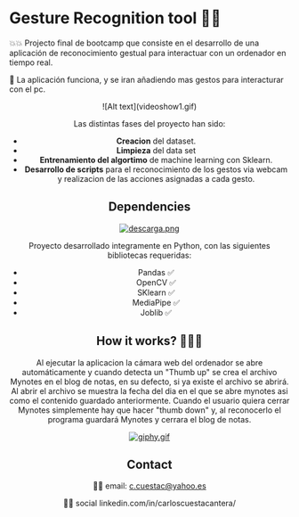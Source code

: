 # Gesture Recognition tool :see_no_evil::see_no_evil:

:boom::boom: Projecto final de bootcamp que consiste en el desarrollo de una aplicación de reconocimiento gestual para interactuar con un ordenador en tiempo real.

:tada: La aplicación funciona, y se iran añadiendo mas gestos para interacturar con el pc.

<center>
![Alt text](videoshow1.gif)

<center>

Las distintas fases del proyecto han sido:

- **Creacion** del dataset.
- **Limpieza** del data set
- **Entrenamiento del algortimo** de machine learning con Sklearn.
- **Desarrollo de scripts** para el reconocimiento de los gestos via webcam y realizacion de las acciones asignadas a cada gesto.

## Dependencies

[![descarga.png](https://i.postimg.cc/Cx2qkPqQ/descarga.png)](https://postimg.cc/w1hMdkFX)

Proyecto desarrollado integramente en Python, con las siguientes bibliotecas requeridas:

- Pandas :white_check_mark:
- OpenCV :white_check_mark:
- SKlearn :white_check_mark:
- MediaPipe :white_check_mark:
- Joblib :white_check_mark:

## How it works? :wrench::wrench::wrench:

Al ejecutar la aplicacion la cámara web del ordenador se abre automáticamente y cuando detecta un "Thumb up" se crea el archivo Mynotes en el blog de notas, en su defecto, si ya existe el archivo se abrirá. Al abrir el archivo se muestra la fecha del dia en el que se abre mynotes asi como el contenido guardado anteriormente. Cuando el usuario quiera cerrar Mynotes simplemente hay que hacer "thumb down" y, al reconocerlo el programa guardará Mynotes y cerrara el blog de notas.

[![giphy.gif](https://i.postimg.cc/J7Tkrkv4/giphy.gif)](https://postimg.cc/Cdq1JzwW)

## Contact

:technologist: email: c.cuestac@yahoo.es

:technologist: social linkedin.com/in/carloscuestacantera/
